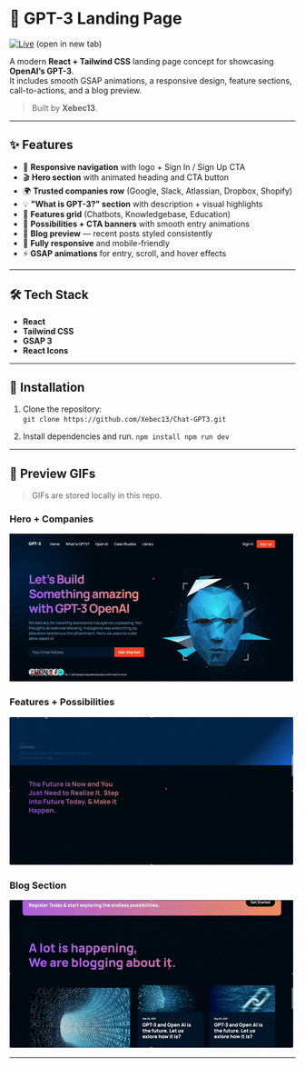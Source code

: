 # 🤖 GPT-3 Landing Page

[![Live](https://img.shields.io/badge/Live-blueviolet?style=for-the-badge&logo=vercel&logoColor=pink)](https://what-chat-gpt3.netlify.app) (open in new tab)

A modern **React + Tailwind CSS** landing page concept for showcasing **OpenAI’s GPT-3**.  
It includes smooth GSAP animations, a responsive design, feature sections, call-to-actions, and a blog preview.

> Built by **Xebec13**.

---

## ✨ Features

- 🧭 **Responsive navigation** with logo + Sign In / Sign Up CTA
- 🎬 **Hero section** with animated heading and CTA button
- 🌍 **Trusted companies row** (Google, Slack, Atlassian, Dropbox, Shopify)
- 💡 **"What is GPT-3?" section** with description + visual highlights
- 🚀 **Features grid** (Chatbots, Knowledgebase, Education)
- 🎨 **Possibilities + CTA banners** with smooth entry animations
- 📰 **Blog preview** — recent posts styled consistently
- 📱 **Fully responsive** and mobile-friendly
- ⚡ **GSAP animations** for entry, scroll, and hover effects

---

## 🛠 Tech Stack

- **React**  
- **Tailwind CSS**  
- **GSAP 3**  
- **React Icons**

---

## 🚀 Installation
 
1. Clone the repository:  
   `git clone https://github.com/Xebec13/Chat-GPT3.git`

2. Install dependencies and run. 
  `npm install
   npm run dev`

---
## 🎥 Preview GIFs

> GIFs are stored locally in this repo.

### Hero + Companies
![GPT-3 Hero](./src/assets/gifs/chat.gif)

### Features + Possibilities
![GPT-3 Features](./src/assets/gifs/chat2.gif)

### Blog Section
![GPT-3 Blog](./src/assets/gifs/chat3.gif)

---
